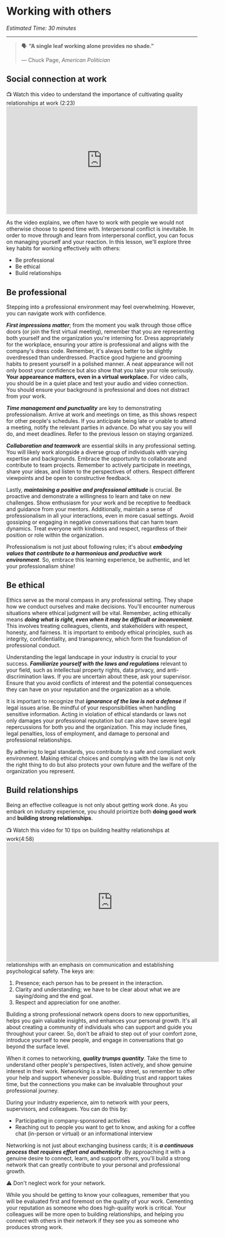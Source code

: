 # Working with others

*Estimated Time: 30 minutes*

---

>  🗣 **“A single leaf working alone provides no shade.”**
>
>  — Chuck Page, _American Politician_

## Social connection at work

<aside> 
 📺 Watch this video to understand the importance of cultivating quality relationships at work (2:23)
 </aside>

 <div style="position: relative; padding-bottom: 56.25%; height: 0;">
  <iframe width="560" height="315" src="https://www.youtube.com/embed/kjLNpa--aX4" title="YouTube video player" frameborder="0" allow="accelerometer; autoplay; clipboard-write; encrypted-media; gyroscope; picture-in-picture; web-share" allowfullscreen style="position: absolute; top: 0; left: 0; width: 100%; height: 100%;"></iframe>
</div>
 
As the video explains, we often have to work with people we would not otherwise choose to spend time with. Interpersonal conflict is inevitable. In order to move through and learn from interpersonal conflict, you can focus on managing yourself and your reaction. In this lesson, we'll explore three key habits for working effectively with others: 

- Be professional
- Be ethical 
- Build relationships

## Be professional
Stepping into a professional environment may feel overwhelming. However, you can navigate work with confidence. 

**_First impressions matter_**; from the moment you walk through those office doors (or join the first virtual meeting), remember that you are representing both yourself and the organization you're interning for. Dress appropriately for the workplace, ensuring your attire is professional and aligns with the company's dress code. Remember, it's always better to be slightly overdressed than underdressed. Practice good hygiene and grooming habits to present yourself in a polished manner. A neat appearance will not only boost your confidence but also show that you take your role seriously. **Your appeareance matters, even in a virtual workplace.** For video calls, you should be in a quiet place and test your audio and video connection. You should ensure your background is professional and does not distract from your work. 

**_Time management and punctuality_** are key to demonstrating professionalism. Arrive at work and meetings on time, as this shows respect for other people's schedules. If you anticipate being late or unable to attend a meeting, notify the relevant parties in advance. Do what you say you will do, and meet deadlines. Refer to the previous lesson on staying organized.  

**_Collaboration and teamwork_** are essential skills in any professional setting. You will likely work alongside a diverse group of individuals with varying expertise and backgrounds. Embrace the opportunity to collaborate and contribute to team projects. Remember to actively participate in meetings, share your ideas, and listen to the perspectives of others. Respect different viewpoints and be open to constructive feedback.

Lastly, **_maintaining a positive and professional attitude_** is crucial. Be proactive and demonstrate a willingness to learn and take on new challenges. Show enthusiasm for your work and be receptive to feedback and guidance from your mentors. Additionally, maintain a sense of professionalism in all your interactions, even in more casual settings. Avoid gossiping or engaging in negative conversations that can harm team dynamics. Treat everyone with kindness and respect, regardless of their position or role within the organization. 

Professionalism is not just about following rules; it's about **_embodying values that contribute to a harmonious and productive work environment_**. So, embrace this learning experience, be authentic, and let your professionalism shine!

## Be ethical
Ethics serve as the moral compass in any professional setting. They shape how we conduct ourselves and make decisions. You'll encounter numerous situations where ethical judgment will be vital. Remember, acting ethically means **_doing what is right, even when it may be difficult or inconvenient_**. This involves treating colleagues, clients, and stakeholders with respect, honesty, and fairness. It is important to embody ethical principles, such as integrity, confidentiality, and transparency, which form the foundation of professional conduct. 

Understanding the legal landscape in your industry is  crucial to your success. **_Familiarize yourself with the laws and regulations_** relevant to your field, such as intellectual property rights, data privacy, and anti-discrimination laws. If you are uncertain about these, ask your supervisor. Ensure that you avoid conflicts of interest and the potential consequences they can have on your reputation and the organization as a whole.

It is important to recognize that **_ignorance of the law is not a defense_** if legal issues arise. Be mindful of your responsibilities when handling sensitive information. Acting in violation of ethical standards or laws not only damages your professional reputation but can also have severe legal repercussions for both you and the organization. This may include fines, legal penalties, loss of employment, and damage to personal and professional relationships.

By adhering to legal standards, you contribute to a safe and compliant work environment. Making ethical choices and complying with the law is not only the right thing to do but also protects your own future and the welfare of the organization you represent.

## Build relationships

Being an effective colleague is not only about getting work done. As you embark on industry experience, you should prioirtize both **doing good work** and **building strong relationships**. 


<aside>
 📺 Watch this video for 10 tips on building healthy relationships at work(4:58)
 </aside>

<div style="position: relative; padding-bottom: 56.25%; height: 0;">
  <iframe width="560" height="315" src="https://www.youtube.com/embed/2PTmPOY34dk" title="YouTube video player" frameborder="0" allow="accelerometer; autoplay; clipboard-write; encrypted-media; gyroscope; picture-in-picture; web-share" allowfullscreen></iframe>
</div>

In this video John English reveals the 4 keys to creating healthy work relationships with an emphasis on communication and establishing psychological safety. The keys are:
1. Presence; each person has to be present in the interaction. 
2. Clarity and understanding; we have to be clear about what we are saying/doing and the end goal.
3. Respect and appreciation for one another.

Building a strong professional network opens doors to new opportunities, helps you gain valuable insights, and enhances your personal growth. It's all about creating a community of individuals who can support and guide you throughout your career. So, don't be afraid to step out of your comfort zone, introduce yourself to new people, and engage in conversations that go beyond the surface level.

When it comes to networking, **_quality trumps quantity_**. Take the time to understand other people's perspectives, listen actively, and show genuine interest in their work. Networking is a two-way street, so remember to offer your help and support whenever possible. Building trust and rapport takes time, but the connections you make can be invaluable throughout your professional journey.

During your industry experience, aim to network with your peers, supervisors, and colleagues. You can do this by:
 - Participating in company-sponsored activities
 - Reaching out to people you want to get to know, and asking for a coffee chat (in-person or virtual) or an informational interview 

Networking is not just about exchanging business cards; it is **_a continuous process that requires effort and authenticity_**. By approaching it with a genuine desire to connect, learn, and support others, you'll build a strong network that can greatly contribute to your personal and professional growth. 

<aside>
 ⚠️ Don't neglect work for your network. 
 </aside>

While you should be getting to know your colleagues, remember that you will be evaluated first and foremost on the quality of your work. Cementing your reputation as someone who does high-quality work is critical. Your colleagues will be more open to building relationships, and helping you connect with others in their network if they see you as someone who produces strong work. 
